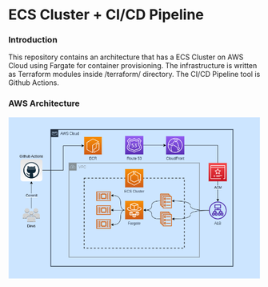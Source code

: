 # ECS Cluster + CI/CD Pipeline
### Introduction
This repository contains an architecture that has a ECS Cluster on AWS Cloud using Fargate for container provisioning.
The infrastructure is written as Terraform modules inside /terraform/ directory.
The CI/CD Pipeline tool is Github Actions.

### AWS Architecture
![ECS Architecture](/images/ecs_architecture.png "ECS Architecture")
